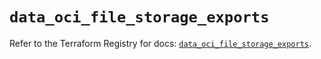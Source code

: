 # `data_oci_file_storage_exports`

Refer to the Terraform Registry for docs: [`data_oci_file_storage_exports`](https://registry.terraform.io/providers/oracle/oci/6.18.0/docs/data-sources/file_storage_exports).
